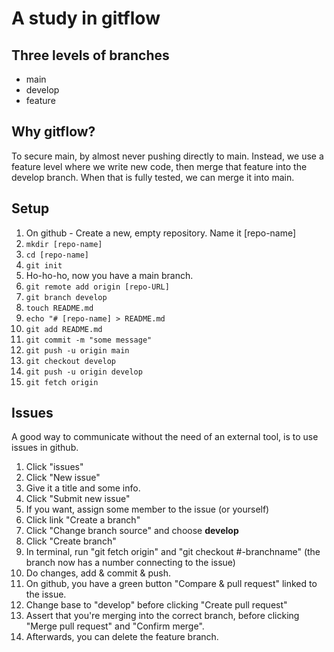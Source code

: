 # A study in gitflow

## Three levels of branches

- main
- develop
- feature

## Why gitflow?

To secure main, by almost never pushing directly to main. Instead, we use a feature level where we write new code, then merge that feature into the develop branch. When that is fully tested, we can merge it into main.

## Setup

1. On github - Create a new, empty repository. Name it [repo-name]
1. `mkdir [repo-name]`
1. `cd [repo-name]`
1. `git init`
1. Ho-ho-ho, now you have a main branch.
1. `git remote add origin [repo-URL]`
1. `git branch develop`
1. `touch README.md`
1. `echo "# [repo-name] > README.md`
1. `git add README.md`
1. `git commit -m "some message"`
1. `git push -u origin main`
1. `git checkout develop`
1. `git push -u origin develop`
1. `git fetch origin`


## Issues

A good way to communicate without the need of an external tool, is to use issues in github.

1. Click "issues"
1. Click "New issue"
1. Give it a title and some info.
1. Click "Submit new issue"
1. If you want, assign some member to the issue (or yourself)
1. Click link "Create a branch"
1. Click "Change branch source" and choose **develop**
1. Click "Create branch"
1. In terminal, run "git fetch origin" and "git checkout #-branchname" (the branch now has a number connecting to the issue)
1. Do changes, add & commit & push.
1. On github, you have a green button "Compare & pull request" linked to the issue.
1. Change base to "develop" before clicking "Create pull request"
1. Assert that you're merging into the correct branch, before clicking "Merge pull request" and "Confirm merge".
1. Afterwards, you can delete the feature branch.
